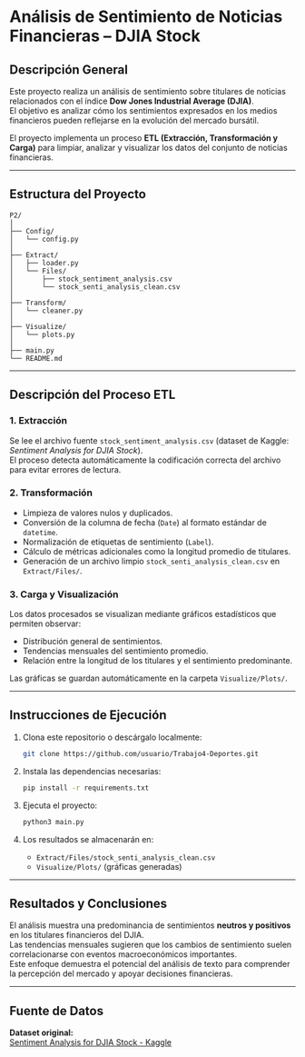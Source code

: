 # Análisis de Sentimiento de Noticias Financieras – DJIA Stock

## Descripción General

Este proyecto realiza un análisis de sentimiento sobre titulares de noticias relacionados con el índice **Dow Jones Industrial Average (DJIA)**.  
El objetivo es analizar cómo los sentimientos expresados en los medios financieros pueden reflejarse en la evolución del mercado bursátil.

El proyecto implementa un proceso **ETL (Extracción, Transformación y Carga)** para limpiar, analizar y visualizar los datos del conjunto de noticias financieras.

---

## Estructura del Proyecto

```
P2/
│
├── Config/
│   └── config.py
│
├── Extract/
│   ├── loader.py
│   └── Files/
│       ├── stock_sentiment_analysis.csv
│       └── stock_senti_analysis_clean.csv
│
├── Transform/
│   └── cleaner.py
│
├── Visualize/
│   └── plots.py
│
├── main.py
└── README.md
```

---

## Descripción del Proceso ETL

### 1. Extracción
Se lee el archivo fuente `stock_sentiment_analysis.csv` (dataset de Kaggle: *Sentiment Analysis for DJIA Stock*).  
El proceso detecta automáticamente la codificación correcta del archivo para evitar errores de lectura.

### 2. Transformación
- Limpieza de valores nulos y duplicados.  
- Conversión de la columna de fecha (`Date`) al formato estándar de `datetime`.  
- Normalización de etiquetas de sentimiento (`Label`).  
- Cálculo de métricas adicionales como la longitud promedio de titulares.  
- Generación de un archivo limpio `stock_senti_analysis_clean.csv` en `Extract/Files/`.

### 3. Carga y Visualización
Los datos procesados se visualizan mediante gráficos estadísticos que permiten observar:
- Distribución general de sentimientos.
- Tendencias mensuales del sentimiento promedio.
- Relación entre la longitud de los titulares y el sentimiento predominante.

Las gráficas se guardan automáticamente en la carpeta `Visualize/Plots/`.

---

## Instrucciones de Ejecución

1. Clona este repositorio o descárgalo localmente:
   ```bash
   git clone https://github.com/usuario/Trabajo4-Deportes.git
   ```

2. Instala las dependencias necesarias:
   ```bash
   pip install -r requirements.txt
   ```

3. Ejecuta el proyecto:
   ```bash
   python3 main.py
   ```

4. Los resultados se almacenarán en:
   - `Extract/Files/stock_senti_analysis_clean.csv`
   - `Visualize/Plots/` (gráficas generadas)

---

## Resultados y Conclusiones

El análisis muestra una predominancia de sentimientos **neutros y positivos** en los titulares financieros del DJIA.  
Las tendencias mensuales sugieren que los cambios de sentimiento suelen correlacionarse con eventos macroeconómicos importantes.  
Este enfoque demuestra el potencial del análisis de texto para comprender la percepción del mercado y apoyar decisiones financieras.

---

## Fuente de Datos

**Dataset original:**  
[Sentiment Analysis for DJIA Stock - Kaggle](https://www.kaggle.com/code/shubhamptrivedi/sentiment-analysis-for-dow-jones-djia-stock/input)
